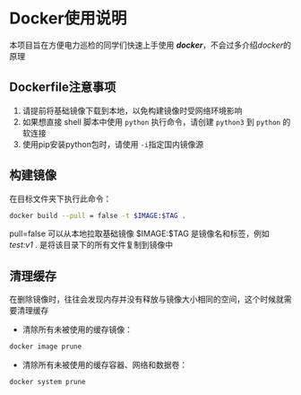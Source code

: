 # Docker使用说明

本项目旨在方便电力巡检的同学们快速上手使用 ***docker***，不会过多介绍*docker*的原理

## Dockerfile注意事项

1. 请提前将基础镜像下载到本地，以免构建镜像时受网络环境影响
2. 如果想直接 shell 脚本中使用 `python` 执行命令，请创建 `python3` 到 `python` 的软连接
3. 使用pip安装python包时，请使用 `-i`指定国内镜像源

## 构建镜像

在目标文件夹下执行此命令：
```bash
docker build --pull = false -t $IMAGE:$TAG .
```

pull=false 可以从本地拉取基础镜像
\$IMAGE:$TAG 是镜像名和标签，例如 *test:v1*
. 是将该目录下的所有文件复制到镜像中

## 清理缓存

在删除镜像时，往往会发现内存并没有释放与镜像大小相同的空间，这个时候就需要清理缓存

- 清除所有未被使用的缓存镜像：
```bash
docker image prune
```

- 清除所有未被使用的缓存容器、网络和数据卷：
```bash
docker system prune  
```